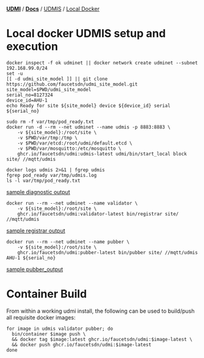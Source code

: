 [**UDMI**](../../) / [**Docs**](../) / [UDMIS](.) / [Local Docker](#)

# Local docker UDMIS setup and execution

```
docker inspect -f ok udminet || docker network create udminet --subnet 192.168.99.0/24
set -u
[[ -d udmi_site_model ]] || git clone https://github.com/faucetsdn/udmi_site_model.git
site_model=$PWD/udmi_site_model
serial_no=8127324
device_id=AHU-1
echo Ready for site ${site_model} device ${device_id} serial ${serial_no}
```

```
sudo rm -f var/tmp/pod_ready.txt
docker run -d --rm --net udminet --name udmis -p 8883:8883 \
    -v ${site_model}:/root/site \
    -v $PWD/var/tmp:/tmp \
    -v $PWD/var/etcd:/root/udmi/default.etcd \
    -v $PWD/var/mosquitto:/etc/mosquitto \
    ghcr.io/faucetsdn/udmi:udmis-latest udmi/bin/start_local block site/ //mqtt/udmis
```

```
docker logs udmis 2>&1 | fgrep udmis
fgrep pod_ready var/tmp/udmis.log
ls -l var/tmp/pod_ready.txt
```

[sample diagnostic output](udmis_output.md)


```
docker run --rm --net udminet --name validator \
    -v ${site_model}:/root/site \
    ghcr.io/faucetsdn/udmi:validator-latest bin/registrar site/ //mqtt/udmis
```

[sample registrar output](registrar_output.md)

```
docker run --rm --net udminet --name pubber \
    -v ${site_model}:/root/site \
    ghcr.io/faucetsdn/udmi:pubber-latest bin/pubber site/ //mqtt/udmis AHU-1 ${serial_no}
```

[sample pubber_output](pubber_output.md)

# Container Build

From within a working udmi install, the following can be used to build/push all requisite docker images:

```
for image in udmis validator pubber; do
  bin/container $image push \
  && docker tag $image:latest ghcr.io/faucetsdn/udmi:$image-latest \
  && docker push ghcr.io/faucetsdn/udmi:$image-latest
done
```
